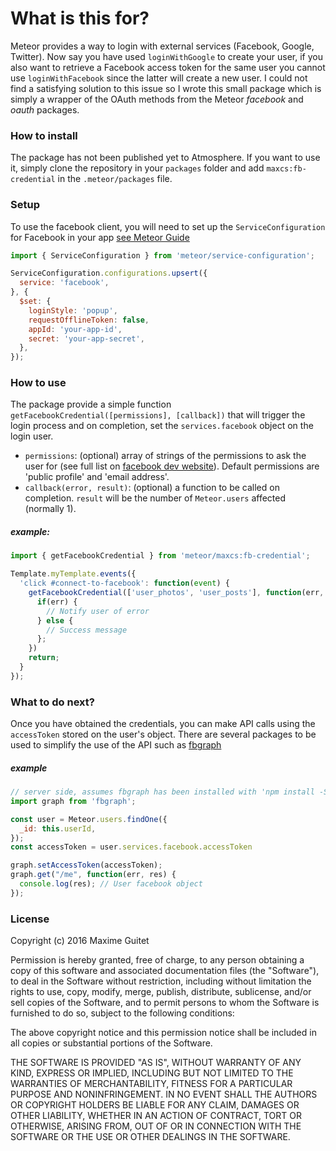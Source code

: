 # What is this for?
Meteor provides a way to login with external services (Facebook, Google, Twitter).
Now say you have used `loginWithGoogle` to create your user, if you also want to retrieve a Facebook access token for the same user
you cannot use `loginWithFacebook` since the latter will create a new user. I could not find a satisfying solution to this issue so
I wrote this small package which is simply a wrapper of the OAuth methods from the Meteor _facebook_ and _oauth_ packages.

### How to install
The package has not been published yet to Atmosphere. If you want to use it, simply clone the repository in your `packages` folder
and add `maxcs:fb-credential` in the `.meteor/packages` file.

### Setup
To use the facebook client, you will need to set up the `ServiceConfiguration` for Facebook in your app [see Meteor Guide](https://docs.meteor.com/api/accounts.html#service-configuration)

```javascript
import { ServiceConfiguration } from 'meteor/service-configuration';

ServiceConfiguration.configurations.upsert({
  service: 'facebook',
}, {
  $set: {
    loginStyle: 'popup',
    requestOfflineToken: false,
    appId: 'your-app-id',
    secret: 'your-app-secret',
  },
});
````

### How to use
The package provide a simple function `getFacebookCredential([permissions], [callback])` that will trigger the login process and on completion,
set the `services.facebook` object on the login user.
- `permissions`: (optional) array of strings of the permissions to ask the user for (see full list on [facebook dev website](https://developers.facebook.com/docs/facebook-login/permissions)). Default permissions are 'public profile' and 'email address'.
- `callback(error, result)`: (optional) a function to be called on completion. `result` will be the number of `Meteor.users` affected (normally 1).

##### example:
```javascript
import { getFacebookCredential } from 'meteor/maxcs:fb-credential';

Template.myTemplate.events({
  'click #connect-to-facebook': function(event) {
    getFacebookCredential(['user_photos', 'user_posts'], function(err, res) {
      if(err) {
        // Notify user of error
      } else {
        // Success message
      };
    })
    return;
  }
});
````

### What to do next?
Once you have obtained the credentials, you can make API calls using the `accessToken` stored on the user's object.
There are several packages to be used to simplify the use of the API such as [fbgraph](https://www.npmjs.com/package/fbgraph)

##### example
```javascript
// server side, assumes fbgraph has been installed with 'npm install -S fbgraph'
import graph from 'fbgraph';

const user = Meteor.users.findOne({
  _id: this.userId,
});
const accessToken = user.services.facebook.accessToken

graph.setAccessToken(accessToken);
graph.get("/me", function(err, res) {
  console.log(res); // User facebook object
});
````

### License
Copyright (c) 2016 Maxime Guitet

Permission is hereby granted, free of charge, to any person obtaining a copy of this software and associated documentation files (the "Software"), to deal in the Software without restriction, including without limitation the rights to use, copy, modify, merge, publish, distribute, sublicense, and/or sell copies of the Software, and to permit persons to whom the Software is furnished to do so, subject to the following conditions:

The above copyright notice and this permission notice shall be included in all copies or substantial portions of the Software.

THE SOFTWARE IS PROVIDED "AS IS", WITHOUT WARRANTY OF ANY KIND, EXPRESS OR IMPLIED, INCLUDING BUT NOT LIMITED TO THE WARRANTIES OF MERCHANTABILITY, FITNESS FOR A PARTICULAR PURPOSE AND NONINFRINGEMENT. IN NO EVENT SHALL THE AUTHORS OR COPYRIGHT HOLDERS BE LIABLE FOR ANY CLAIM, DAMAGES OR OTHER LIABILITY, WHETHER IN AN ACTION OF CONTRACT, TORT OR OTHERWISE, ARISING FROM, OUT OF OR IN CONNECTION WITH THE SOFTWARE OR THE USE OR OTHER DEALINGS IN THE SOFTWARE.
